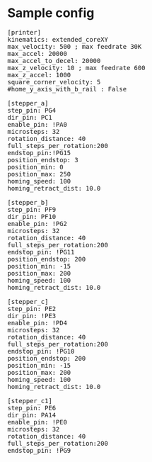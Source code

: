 # Sample config

<pre>
[printer]
kinematics: extended_coreXY
max_velocity: 500 ; max feedrate 30K
max_accel: 20000
max_accel_to_decel: 20000
max_z_velocity: 10 ; max feedrate 600
max_z_accel: 1000
square_corner_velocity: 5
#home_y_axis_with_b_rail : False

[stepper_a]
step_pin: PG4
dir_pin: PC1
enable_pin: !PA0
microsteps: 32
rotation_distance: 40
full_steps_per_rotation:200
endstop_pin:!PG15
position_endstop: 3
position_min: 0
position_max: 250
homing_speed: 100
homing_retract_dist: 10.0

[stepper_b]
step_pin: PF9
dir_pin: PF10
enable_pin: !PG2
microsteps: 32
rotation_distance: 40
full_steps_per_rotation:200
endstop_pin: !PG11
position_endstop: 200
position_min: -15
position_max: 200
homing_speed: 100
homing_retract_dist: 10.0

[stepper_c]
step_pin: PE2
dir_pin: !PE3
enable_pin: !PD4
microsteps: 32
rotation_distance: 40
full_steps_per_rotation:200
endstop_pin: !PG10
position_endstop: 200
position_min: -15
position_max: 200
homing_speed: 100
homing_retract_dist: 10.0

[stepper_c1]
step_pin: PE6
dir_pin: PA14
enable_pin: !PE0
microsteps: 32
rotation_distance: 40
full_steps_per_rotation:200
endstop_pin: !PG9

</pre>